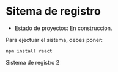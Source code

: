 <h1> Sitema de registro </h1>

- Estado de proyectos: En construccion.

Para ejectuar el sistema, debes poner:

`npm install react`

Sistema de registro 2
